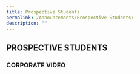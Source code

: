 ```yaml
---
title: Prospective Students
permalink: /Announcements/Prospective-Students/
description: ""
---
```


## PROSPECTIVE STUDENTS


### CORPORATE VIDEO


